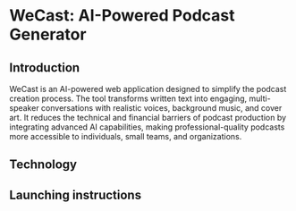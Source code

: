 # WeCast: AI-Powered Podcast Generator
## Introduction
WeCast is an AI-powered web application designed to simplify the podcast creation process. The tool transforms written text into engaging, multi-speaker conversations with realistic voices, background music, and cover art. It reduces the technical and financial barriers of podcast production by integrating advanced AI capabilities, making professional-quality podcasts more accessible to individuals, small teams, and organizations.
## Technology

## Launching instructions
